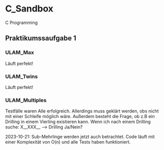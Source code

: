 # C_Sandbox
C Programming

## Praktikumssaufgabe 1

### ULAM_Max
Läuft perfekt!

### ULAM_Twins
Läuft perfekt!

### ULAM_Multiples
Testfälle waren Alle erfolgreich. Allerdings muss geklärt werden, obs nicht mit einer Schleife möglich wäre.
Außerdem besteht die Frage, ob z.B ein Drilling in einem Vierling existieren kann.
Wenn ich nach einem Drilling suche:
X__XXX__  --> Drilling Ja/Nein?

2023-10-21: Sub-Mehrlinge werden jetzt auch betrachtet. Code läuft mit einer Komplexität von O(n) und alle Tests haben funktioniert.
